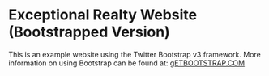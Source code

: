 # Exceptional Realty Website (Bootstrapped Version)

This is an example website using the Twitter Bootstrap v3 framework. More information on using Bootstrap can be found at: [gETBOOTSTRAP.COM](HTTP://getbootstrap.com)